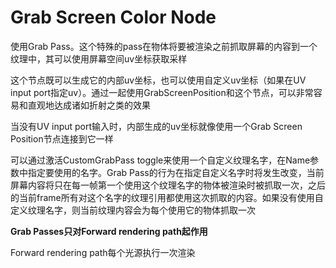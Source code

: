 # Grab Screen Color Node

使用Grab Pass。这个特殊的pass在物体将要被渲染之前抓取屏幕的内容到一个纹理中，其可以使用屏幕空间uv坐标获取采样

这个节点既可以生成它的内部uv坐标，也可以使用自定义uv坐标（如果在UV input port指定uv）。通过一起使用GrabScreenPosition和这个节点，可以非常容易和直观地达成诸如折射之类的效果

当没有UV input port输入时，内部生成的uv坐标就像使用一个Grab Screen Position节点连接到它一样

可以通过激活CustomGrabPass toggle来使用一个自定义纹理名字，在Name参数中指定要使用的名字。Grab Pass的行为在指定自定义名字时将发生改变，当前屏幕内容将只在每一帧第一个使用这个纹理名字的物体被渲染时被抓取一次，之后的当前frame所有对这个名字的纹理引用都使用这次抓取的内容。如果没有使用自定义纹理名字，则当前纹理内容会为每个使用它的物体抓取一次

**Grab Passes只对Forward rendering path起作用**

Forward rendering path每个光源执行一次渲染

